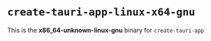 # `create-tauri-app-linux-x64-gnu`

This is the **x86_64-unknown-linux-gnu** binary for `create-tauri-app`
